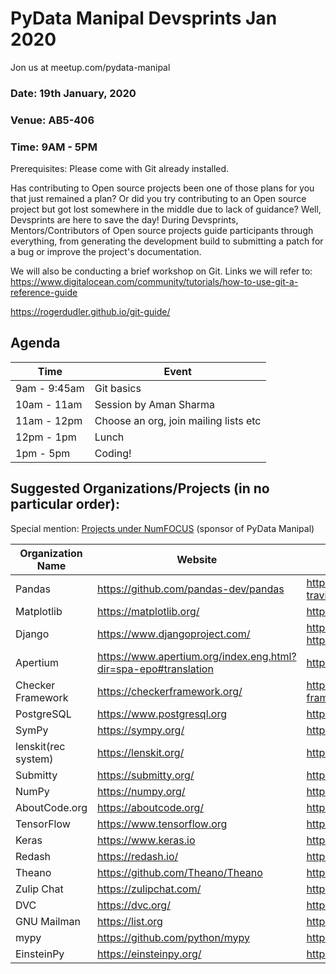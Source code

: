 # PyData Manipal Devsprints Jan 2020

Jon us at meetup.com/pydata-manipal


### Date:   **19th January, 2020**
### Venue:  **AB5-406**
### Time:   **9AM - 5PM**

Prerequisites: Please come with Git already installed.

Has contributing to Open source projects been one of those plans for you that just remained a plan? Or did you try contributing to an Open source project but got lost somewhere in the middle due to lack of guidance? Well, Devsprints are here to save the day! During Devsprints, Mentors/Contributors of Open source projects guide participants through everything, from generating the development build to submitting a patch for a bug or improve the project's documentation.

We will also be conducting a brief workshop on Git.
Links we will refer to:
https://www.digitalocean.com/community/tutorials/how-to-use-git-a-reference-guide
		
https://rogerdudler.github.io/git-guide/

## Agenda
|        Time       |    Event               |
|---------------|-------------------|
|9am - 9:45am  |Git basics         |
|10am - 11am  | Session by Aman Sharma    |
|11am - 12pm  |Choose an org, join mailing lists etc|
|12pm - 1pm |   Lunch   |
|1pm - 5pm  |   Coding! |

## Suggested Organizations/Projects (in no particular order):

Special mention: [Projects under  NumFOCUS](https://github.com/numfocus/gsoc) (sponsor of PyData Manipal)

| Organization Name | Website                              | Contributing Guide                                                                                                   |
|-------------------|--------------------------------------|----------------------------------------------------------------------------------------------------------------------|
| Pandas            | https://github.com/pandas-dev/pandas | https://pandas-docs.github.io/pandas-docs-travis/development/contributing.html                                       |
| Matplotlib        | https://matplotlib.org/              | https://matplotlib.org/devdocs/devel/contributing.html                                                               |
| Django            | https://www.djangoproject.com/       |  https://docs.djangoproject.com/en/dev/internals/contributing/  https://code.djangoproject.com/wiki/SummerOfCode2020 |
|Apertium  |https://www.apertium.org/index.eng.html?dir=spa-epo#translation  | http://wiki.apertium.org/wiki/Become_a_language_pair_developer_for_Apertium
|Checker Framework  | https://checkerframework.org/        | https://rawgit.com/typetools/checker-framework/master/docs/developer/gsoc-ideas.html|
|PostgreSQL  | https://www.postgresql.org        | https://www.postgresql.org/developer/summerofcode/|
|SymPy  | https://sympy.org/        | https://docs.sympy.org/1.5.1/guide.html#contributing
|lenskit(rec system)  |https://lenskit.org/  | https://github.com/lenskit/lkpy
|Submitty  | https://submitty.org/       | https://submitty.org/developer/how_to_contribute
|NumPy  |https://numpy.org/     | https://docs.scipy.org/doc/numpy/dev/
|AboutCode.org      |https://aboutcode.org/                |https://github.com/nexB/aboutcode/wiki/GSOC-2019
|TensorFlow         |https://www.tensorflow.org            | https://github.com/tensorflow/tensorflow/blob/master/CONTRIBUTING.md
|Keras              |https://www.keras.io                  | https://github.com/keras-team/keras/blob/master/CONTRIBUTING.md
|Redash | https://redash.io/    |https://github.com/getredash/redash/blob/master/CONTRIBUTING.md |
|Theano |https://github.com/Theano/Theano |http://deeplearning.net/software/theano/dev_start_guide.html
|Zulip Chat | https://zulipchat.com/ | https://zulip.readthedocs.io/en/latest/overview/contributing.html| 
|DVC    |https://dvc.org/   |https://dvc.org/doc/user-guide/contributing/core   |
|GNU Mailman    |https://list.org   |https://mailman.readthedocs.io/en/latest/src/mailman/docs/contribute.html|
|mypy   |https://github.com/python/mypy |   https://github.com/python/mypy/blob/master/CONTRIBUTING.md|
|EinsteinPy |https://einsteinpy.org/    |https://github.com/einsteinpy/einsteinpy/blob/master/CONTRIBUTING.rst  |
